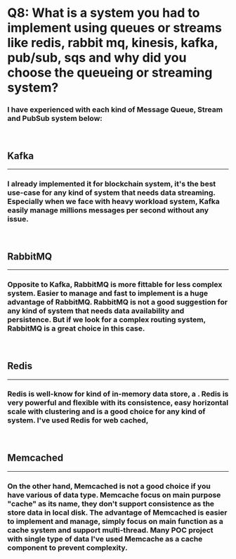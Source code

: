# Q8: What is a system you had to implement using queues or streams like redis, rabbit mq, kinesis, kafka, pub/sub, sqs and why did you choose the queueing or streaming system?

### I have experienced with each kind of Message Queue, Stream and PubSub system below:
</br>

## Kafka
---
### I already implemented it for blockchain system, it's the best use-case for any kind of system that needs data streaming. Especially when we face with heavy workload system, Kafka easily manage millions messages per second without any issue.
</br>

## RabbitMQ
---
### Opposite to Kafka, RabbitMQ is more fittable for less complex system. Easier to manage and fast to implement is a huge advantage of RabbitMQ. RabbitMQ is not a good suggestion for any kind of system that needs data availability and persistence. But if we look for a complex routing system, RabbitMQ is a great choice in this case.
</br>

## Redis
---
### Redis is well-know for kind of in-memory data store, a . Redis is very powerful and flexible with its consistence, easy horizontal scale with clustering and is a good choice for any kind of system. I've used Redis for web cached, 

</br>

## Memcached
---
### On the other hand, Memcached is not a good choice if you have various of data type. Memcache focus on main purpose "cache" as its name, they don't support consistence as the store data in local disk. The advantage of Memcached is easier to implement and manage, simply focus on main function as a cache system and support multi-thread. Many POC project with single type of data I've used Memcache as a cache component to prevent complexity.
